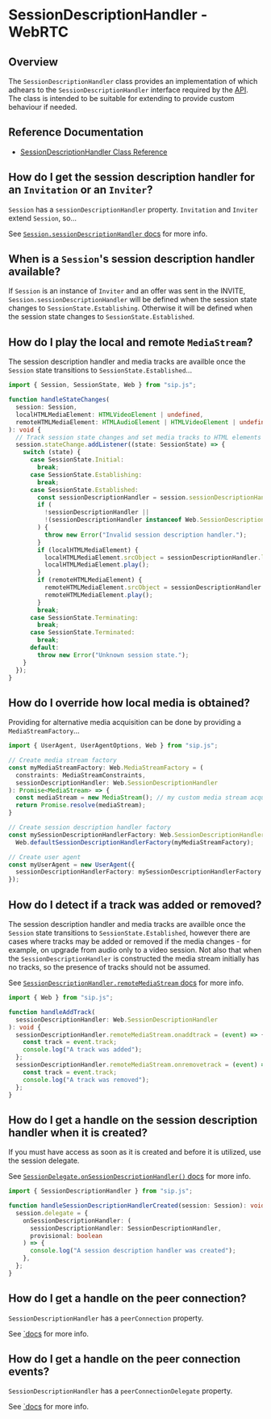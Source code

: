 # SessionDescriptionHandler - WebRTC

## Overview

The `SessionDescriptionHandler` class provides an implementation of which adhears to the `SessionDescriptionHandler` interface required by the [API](./api.md). The class is intended to be suitable for extending to provide custom behaviour if needed.

## Reference Documentation

* [SessionDescriptionHandler Class Reference](./session-description-handler/sip.js.md)

## How do I get the session description handler for an `Invitation` or an `Inviter`?

`Session` has a `sessionDescriptionHandler` property. `Invitation` and `Inviter` extend `Session`, so...

See [`Session.sessionDescriptionHandler` docs](./api/sip.js.session.sessiondescriptionhandler.md) for more info.

## When is a `Session`'s session description handler available?

If `Session` is an instance of `Inviter` and an offer was sent in the INVITE, `Session.sessionDescriptionHandler` will be defined when the session state changes to `SessionState.Establishing`. Otherwise it will be defined when the session state changes to `SessionState.Established`.

## How do I play the local and remote `MediaStream`?

The session description handler and media tracks are availble once the `Session` state transitions to `SessionState.Established`...

```ts
import { Session, SessionState, Web } from "sip.js";

function handleStateChanges(
  session: Session,
  localHTMLMediaElement: HTMLVideoElement | undefined,
  remoteHTMLMediaElement: HTMLAudioElement | HTMLVideoElement | undefined,
): void {
  // Track session state changes and set media tracks to HTML elements when they become available.
  session.stateChange.addListener((state: SessionState) => {
    switch (state) {
      case SessionState.Initial:
        break;
      case SessionState.Establishing:
        break;
      case SessionState.Established:
        const sessionDescriptionHandler = session.sessionDescriptionHandler;
        if (
          !sessionDescriptionHandler ||
          !(sessionDescriptionHandler instanceof Web.SessionDescriptionHandler)
        ) {
          throw new Error("Invalid session description handler.");
        }
        if (localHTMLMediaElement) {
          localHTMLMediaElement.srcObject = sessionDescriptionHandler.localMediaStream;
          localHTMLMediaElement.play();
        }
        if (remoteHTMLMediaElement) {
          remoteHTMLMediaElement.srcObject = sessionDescriptionHandler.remoteMediaStream;
          remoteHTMLMediaElement.play();
        }
        break;
      case SessionState.Terminating:
        break;
      case SessionState.Terminated:
        break;
      default:
        throw new Error("Unknown session state.");
    }
  });
}
```

## How do I override how local media is obtained?

Providing for alternative media acquisition can be done by providing a `MediaStreamFactory`...

```ts
import { UserAgent, UserAgentOptions, Web } from "sip.js";

// Create media stream factory
const myMediaStreamFactory: Web.MediaStreamFactory = (
  constraints: MediaStreamConstraints,
  sessionDescriptionHandler: Web.SessionDescriptionHandler
): Promise<MediaStream> => {
  const mediaStream = new MediaStream(); // my custom media stream acquisition
  return Promise.resolve(mediaStream);
}

// Create session description handler factory
const mySessionDescriptionHandlerFactory: Web.SessionDescriptionHandlerFactory = 
  Web.defaultSessionDescriptionHandlerFactory(myMediaStreamFactory);

// Create user agent
const myUserAgent = new UserAgent({
  sessionDescriptionHandlerFactory: mySessionDescriptionHandlerFactory
});
```

## How do I detect if a track was added or removed?

The session description handler and media tracks are availble once the `Session` state transitions to `SessionState.Established`, however there are cases where tracks may be added or removed if the media changes - for example, on upgrade from audio only to a video session. Not also that when the `SessionDescriptionHandler` is constructed the media stream initially has no tracks, so the presence of tracks should not be assumed. 

See [`SessionDescriptionHandler.remoteMediaStream` docs](./session-description-handler/sip.js.sessiondescriptionhandler.remotemediastream.md) for more info.

```ts
import { Web } from "sip.js";

function handleAddTrack(
  sessionDescriptionHandler: Web.SessionDescriptionHandler
): void {
  sessionDescriptionHandler.remoteMediaStream.onaddtrack = (event) => {
    const track = event.track;
    console.log("A track was added");
  };
  sessionDescriptionHandler.remoteMediaStream.onremovetrack = (event) => {
    const track = event.track;
    console.log("A track was removed");
  };
}
```

## How do I get a handle on the session description handler when it is created?

If you must have access as soon as it is created and before it is utilized, use the session delegate.

See [`SessionDelegate.onSessionDescriptionHandler()` docs](./api/sip.js.sessiondelegate.onsessiondescriptionhandler.md) for more info.

```ts
import { SessionDescriptionHandler } from "sip.js";

function handleSessionDescriptionHandlerCreated(session: Session): void {
  session.delegate = {
    onSessionDescriptionHandler: (
      sessionDescriptionHandler: SessionDescriptionHandler,
      provisional: boolean
    ) => {
      console.log("A session description handler was created");
    },
  };
}
```

## How do I get a handle on the peer connection?

`SessionDescriptionHandler` has a `peerConnection` property.

See [`docs](./session-description-handler/sip.js.sessiondescriptionhandler.md) for more info.


## How do I get a handle on the peer connection events?

`SessionDescriptionHandler` has a `peerConnectionDelegate` property.

See [`docs](./session-description-handler/sip.js.sessiondescriptionhandler.md) for more info.
